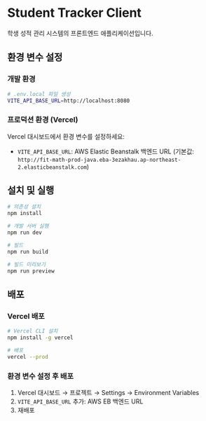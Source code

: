 # Student Tracker Client

학생 성적 관리 시스템의 프론트엔드 애플리케이션입니다.

## 환경 변수 설정

### 개발 환경

```bash
# .env.local 파일 생성
VITE_API_BASE_URL=http://localhost:8080
```

### 프로덕션 환경 (Vercel)

Vercel 대시보드에서 환경 변수를 설정하세요:

- `VITE_API_BASE_URL`: AWS Elastic Beanstalk 백엔드 URL (기본값: `http://fit-math-prod-java.eba-3ezakhau.ap-northeast-2.elasticbeanstalk.com`)

## 설치 및 실행

```bash
# 의존성 설치
npm install

# 개발 서버 실행
npm run dev

# 빌드
npm run build

# 빌드 미리보기
npm run preview
```

## 배포

### Vercel 배포

```bash
# Vercel CLI 설치
npm install -g vercel

# 배포
vercel --prod
```

### 환경 변수 설정 후 배포

1. Vercel 대시보드 → 프로젝트 → Settings → Environment Variables
2. `VITE_API_BASE_URL` 추가: AWS EB 백엔드 URL
3. 재배포
